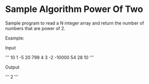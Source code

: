# Sample Algorithm Power Of Two

Sample program to read a N integer array and return the number of numbers that are power of 2.

Example:

Input

 '''
 10
 1 -5 20 799 4 3 -2 -10000 54 28 10
 '''

Output

 '''
 2
 '''
